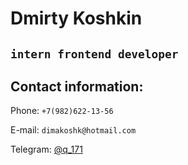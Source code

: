 # Dmirty Koshkin

##  ``` intern frontend developer ```

## Contact information:

Phone: `+7(982)622-13-56`

E-mail: `dimakoshk@hotmail.com`

Telegram: [@q_171](t.me/@q_171)